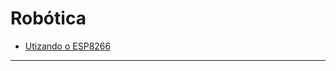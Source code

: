 # Robótica
* [Utizando o ESP8266](Documentos/ESP8266.pdf "Dados técnicos básicos para uso do ESP8266")

------

    
